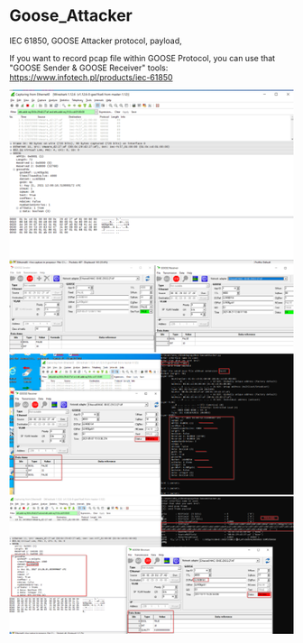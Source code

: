 # Goose_Attacker
IEC 61850, GOOSE Attacker protocol, payload, 


If you want to record pcap file within GOOSE Protocol, you can use that "GOOSE Sender & GOOSE Receiver" tools:
https://www.infotech.pl/products/iec-61850

![Image](https://github.com/FerdiGul/Goose_Attacker/blob/main/1.png)
![Image](https://github.com/FerdiGul/Goose_Attacker/blob/main/2.png)
![Image](https://github.com/FerdiGul/Goose_Attacker/blob/main/3.png)
![Image](https://github.com/FerdiGul/Goose_Attacker/blob/main/4.png)

